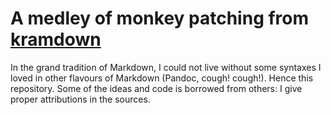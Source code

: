 # A medley of monkey patching from [kramdown](https://kramdown.gettalong.org)

In the grand tradition of Markdown, I could not live without some syntaxes I loved in other flavours of Markdown (Pandoc, cough! cough!). Hence this repository. Some of the ideas and code is borrowed from others: I give proper attributions in the sources.
